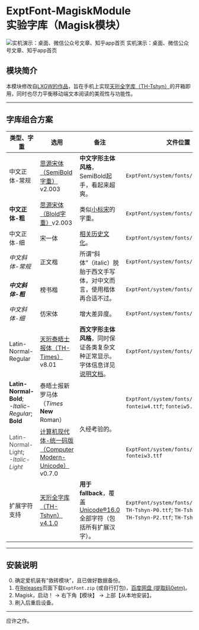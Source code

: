 # ExptFont-MagiskModule<br>实验字库（Magisk模块）

![实机演示：桌面、微信公众号文章、知乎app首页](Presentation_250513.png) 实机演示：桌面、微信公众号文章、知乎app首页

## 模块简介
本模块修改自[LXGW的作品](https://github.com/lxgw/advanced-cjk-font-magisk-module-template)，旨在手机上实现[天珩全字库（TH-Tshyn）](http://cheonhyeong.com/Simplified/download.html)的开箱即用，同时也尽力平衡移动端文本阅读的美观性与功能性。

---

## 字库组合方案
<table>
  <thead>
    <tr>
      <th>类型、字重</th>
      <th>选用</th>
      <th>备注</th>
      <th>文件位置</th>
    </tr>
  </thead>
  <tbody>
    <tr>
      <td>中文正体-常规</td>
      <td>
        <a href="https://github.com/notofonts/noto-cjk">思源宋体（SemiBold字重）</a>v2.003
      </td>
      <td><strong>中文字形主体风格</strong>，SemiBold起手，看起来超爽。</td>
        <td><code>ExptFont/system/fonts/fontchw4.otf</code></td>
    </tr>
    <tr>
      <td><strong>中文正体-粗</strong></td>
      <td>
        <a href="https://github.com/notofonts/noto-cjk">思源宋体（Blold字重）</a>v2.003
      </td>
      <td>类似<a href="https://www.foundertype.com/index.php/FontInfo/index/id/164">小标宋</a>的字重。</td>
      <td><code>ExptFont/system/fonts/fontchw5.otf</code></td>
    </tr>
    <tr>
      <td><span style="font-weight: 300;">中文正体-细</span></td>
      <td>宋一体</td>
      <td>
        <a href="http://printinginst.com/newsinfo/2222180.html">相关历史文化</a>。
      </td>
      <td><code>ExptFont/system/fonts/fontchw3.otf</code></td>
    </tr>
    <tr>
        <td><em>中文斜体-常规</em></td>
      <td>正文楷</td>
      <td rowspan=2>所谓“斜体”（italic）脱胎于西文手写体，对中文而言，使用楷体再合适不过。</td>
      <td><code>ExptFont/system/fonts/fontciw4.ttf</code></td>
    </tr>
    <tr>
      <td><em><strong>中文斜体-粗</strong></em></td>
      <td>榜书楷</td>
      <td><code>ExptFont/system/fonts/fontciw5.ttf</code></td>
    </tr>
    <tr>
      <td><span style="font-weight: 300;"><em>中文斜体-细</em></span></td>
      <td>仿宋体</td>
      <td>增大差异度。</td>
      <td><code>ExptFont/system/fonts/fontciw3.ttf</code></td>
    </tr>
    <tr>
      <td>Latin-Normal-Regular</td>
      <td>
        <a href="http://cheonhyeong.com/Tools/Times.html">天珩泰晤士报体（TH-Times）</a>v8.01
      </td>
      <td><strong>西文字形主体风格</strong>，同时保证各类复杂文种正常显示。字体信息详见<a href="http://cheonhyeong.com/Tools/Times.html">说明文档</a>。</td>
      <td><code>ExptFont/system/fonts/fontenw4.ttc</code></td>
    </tr>
    <tr>
      <td>
        <strong>Latin-Normal-Bold</strong>;<br>
        <em>-Italic-Regular</em>; <strong>Bold</strong>
      </td>
      <td>泰晤士报新罗马体（<em>Times</em> <strong>New</strong> Roman）</td>
      <td rowspan=2>久经考验的。</td>
      <td><code>ExptFont/system/fonts/fontenw5.ttf</code>; <code>fonteiw4.ttf</code>; <code>fonteiw5.ttf</code></td>
    </tr>
    <tr>
      <td>
        <span style="font-weight: 300;">Latin-Normal-Light</span>;<br>
        <em><span style="font-weight: 300;">-Italic-Light</span></em>
      </td>
      <td>
        <a href="https://ctan.org/pkg/cm-unicode">计算机现代体-统一码版（Computer Modern-Unicode）</a>v0.7.0
      </td>
      <td><code>ExptFont/system/fonts/fontenw3.ttf</code>; <code>fonteiw3.ttf</code></td>
    </tr>
    <tr>
      <td>扩展字符支持</td>
      <td>
        <a href="http://cheonhyeong.com/Simplified/download.html">天珩全字库（TH-Tshyn）v4.1.0</a>
      </td>
      <td><strong>用于fallback</strong>，覆盖<a href="https://www.unicode.org/versions/Unicode16.0.0/">Unicode®16.0</a>全部字符（包括所有扩展汉字）。</td>
      <td><code>ExptFont/system/fonts/fontenw4.ttc</code>; <code>TH-Tshyn-P0.ttf</code>; <code>TH-Tshyn-P1.ttf</code>; <code>TH-Tshyn-P2.ttf</code>; <code>TH-Tshyn-P16.ttf</code></td>
    </tr>
  </tbody>
</table>



---

## 安装说明

0. 确定爱机装有“救砖模块”，且已做好数据备份。
1. 在[Releases](https://github.com/Fisher4124/ExptFont-MagiskModule/releases)页面下载`ExptFont.zip` (或自行打包)，[百度网盘 (提取码0etm)](https://pan.baidu.com/s/1baPLW8VUTA3d4I1yQ3fbOw)。
2. Magisk，启动！ → 右下角【模块】 → 上部【从本地安装】。
3. 刷入后重启设备。

---

应许之作。